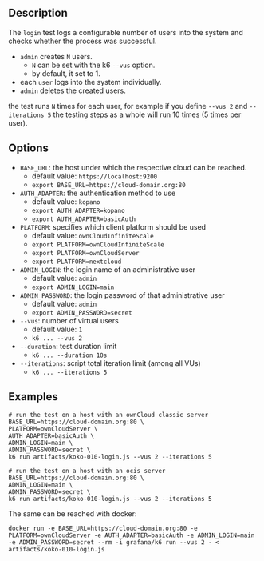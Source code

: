 ## Description
The `login` test logs a configurable number of users into the system and checks whether the process was successful.

* `admin` creates `N` users.
  * `N` can be set with the k6 `--vus` option.
  * by default, it set to 1.
* each `user` logs into the system individually.
* `admin` deletes the created users.

the test runs `N` times for each user, for example if you define `--vus 2` and `--iterations 5`
the testing steps as a whole will run 10 times (5 times per user).

## Options
* `BASE_URL`: the host under which the respective cloud can be reached.
  * default value: `https://localhost:9200`
  * `export BASE_URL=https://cloud-domain.org:80`
* `AUTH_ADAPTER`: the authentication method to use
  * default value: `kopano`
  * `export AUTH_ADAPTER=kopano`
  * `export AUTH_ADAPTER=basicAuth`
* `PLATFORM`: specifies which client platform should be used
  * default value: `ownCloudInfiniteScale`
  * `export PLATFORM=ownCloudInfiniteScale`
  * `export PLATFORM=ownCloudServer`
  * `export PLATFORM=nextcloud`
* `ADMIN_LOGIN`: the login name of an administrative user
  * default value: `admin`
  * `export ADMIN_LOGIN=main`
* `ADMIN_PASSWORD`: the login password of that administrative user
  * default value: `admin`
  * `export ADMIN_PASSWORD=secret`
* `--vus`: number of virtual users
  * default value: `1`
  * `k6 ... --vus 2`
* `--duration`: test duration limit
  * `k6 ... --duration 10s`
* `--iterations`: script total iteration limit (among all VUs)
  * `k6 ... --iterations 5`

## Examples
```shell
# run the test on a host with an ownCloud classic server
BASE_URL=https://cloud-domain.org:80 \
PLATFORM=ownCloudServer \
AUTH_ADAPTER=basicAuth \
ADMIN_LOGIN=main \
ADMIN_PASSWORD=secret \
k6 run artifacts/koko-010-login.js --vus 2 --iterations 5

# run the test on a host with an ocis server
BASE_URL=https://cloud-domain.org:80 \
ADMIN_LOGIN=main \
ADMIN_PASSWORD=secret \
k6 run artifacts/koko-010-login.js --vus 2 --iterations 5
```

The same can be reached with docker:
```shell
docker run -e BASE_URL=https://cloud-domain.org:80 -e PLATFORM=ownCloudServer -e AUTH_ADAPTER=basicAuth -e ADMIN_LOGIN=main -e ADMIN_PASSWORD=secret --rm -i grafana/k6 run --vus 2 - < artifacts/koko-010-login.js
```
